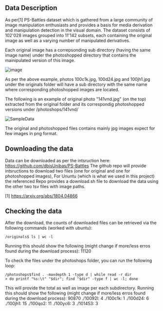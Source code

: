 ## Data Description
As per[1] PS-Battles dataset which is gathered from a large community of image manipulation enthusiasts and provides a basis for media derivation and manipulation detection in the visual domain. The dataset consists of 102'028 images grouped into 11'142 subsets, each containing the original image as well as a varying number of manipulated derivatives.

Each original image has a correpsonding sub directory (having the same image name) under the photoshopped directory that contains the mainipulated version of this image.

![image](https://user-images.githubusercontent.com/34656794/144100309-5f2c88dd-6f63-4b32-bf0b-ce3d107a4cd5.png)

As per the above example, photos 100c1k.jpg, 100d24.jpg and 100jh1.jpg under the originals folder will have a sub directory with the same name where corresponding photoshopped images are located.

The following is an example of original photo "141vnd.jpg" (on the top) extracted from the original folder and its correspondig photoshopped versions under /photoshops/141vnd/

![SampleData](https://user-images.githubusercontent.com/34656794/144101189-ca555c99-78e8-440e-a3b5-17335e579ca4.png)

The original and photoshopped files contains mainly jpg images expect for few images in png format. 

## Downloading the data
Data can be downloaded as per the intsruction here: https://github.com/dbisUnibas/PS-Battles
The github repo will provide intsructions to download two files (one for original and one for photoshopped images), For Ununtu (which is what we used in this project) the referenced Repo provides a download.sh file to download the data using the other two tsv files with image paths.


[1] https://arxiv.org/abs/1804.04866


## Checking the data
After the download, the counts of downloaded files can be retrieved via the following commands (worked with ubuntu):

```
/originals$ ls | wc -l

```
Running this should show the following (might change if more/less erros found during the download process):
11120

To check the files under the photoshops folder, you can run the following loop:
```
/photoshops$find . -maxdepth 1 -type d | while read -r dir
> do printf "%s:\t" "$dir"; find "$dir" -type f | wc -l; done

```
This will provide the total as well as image per each subdirectory.
Running this should show the following (might change if more/less erros found during the download process):
90870
./10092l:       4
./100c1k:       1
./100d24:       6
./100jh1:       15
./100qo2:       11
./100yc6:       3
./101453:       3
